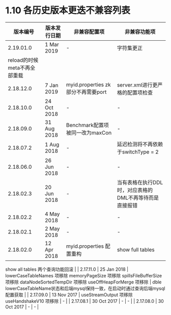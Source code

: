 # 1.10 各历史版本更迭不兼容列表

| 版本编号  | 版本发行日期 | 非兼容配置项                                                                                                                        | 非兼容功能项                                                                      |
| --------- | ------------ | ----------------------------------------------------------------------------------------------------------------------------------- | --------------------------------------------------------------------------------- |
| 2.19.01.0 | 1 Mar 2019   | -                                                                                                                                   | 字符集更正
reload的时候meta不再全部重载                                           |
| 2.18.12.0 | 7 Jan 2019   | myid.properties zk部分不再需要port                                                                                                  | server.xml进行更严格的配置项检查                                                  |
| 2.18.10.0 | 24 Oct 2018  | -                                                                                                                                   | -                                                                                 |
| 2.18.09.0 | 31 Aug 2018  | Benchmark配置项被同一改为maxCon                                                                                                     | -                                                                                 |
| 2.18.07.2 | 1 Aug 2018   | -                                                                                                                                   | 延迟检测将不再依赖于switchType = 2                                                |
| 2.18.06.0 | 26 Jun 2018  | -                                                                                                                                   | -                                                                                 |
| 2.18.02.3 | 20 Jun 2018  | -                                                                                                                                   | 当有表格在执行DDL时，对应表格的DML不再等待而是直接报错                            |
| 2.18.02.2 | 4 May 2018   | -                                                                                                                                   | -                                                                                 |
| 2.18.02.1 | 2 May 2018   | -                                                                                                                                   | -                                                                                 |
| 2.18.02.0 | 12 Apr 2018  | myid.properties 配置重构                                                                                                            | show full tables
show all tables
两个查询功能回滚                                 |
| 2.17.11.0 | 25 Jan 2018  | lowerCaseTableNames 项移除
memoryPageSize 项移除
spillsFileBufferSize 项移除
dataNodeSortedTempDir 项移除
useOffHeapForMerge 项移除 | dble lowerCaseTableName状态和后端mysql保持一致，在启动时通过查询后端mysql配置获取 |
| 2.17.09.0 | 13 Nov 2017  | useStreamOutput 项移除
useHandshakeV10 项移除                                                                                   | -                                                                                 |
| 2.17.08.1 | 30 Oct 2017  | -                                                                                                                                   | -                                                                                 |
| 2.17.08.0 | 30 Oct 2017  | -                                                                                                                                   | -                                                                                 |
